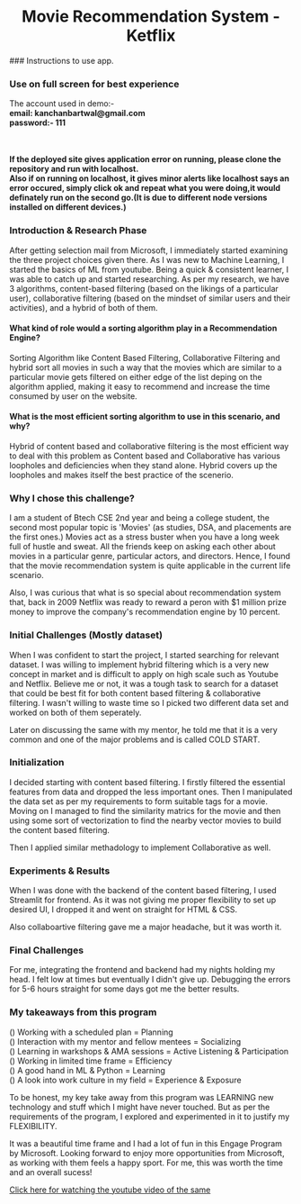 <h1 align="center">Movie Recommendation System - Ketflix</h1>
### Instructions to use app.
<h3>Use on full screen for best experience</h3>
The account used in demo:- <br>
<strong>email: kanchanbartwal@gmail.com <br>
  password:- 111</strong>
  
<br><br>
<strong>If the deployed site gives application error on running, please clone the repository and run with localhost. <br>
Also if on running on localhost, it gives minor alerts like localhost says an error occured, simply click ok and repeat what you were doing,it would definately run on the second go.(It is due to different node versions installed on different devices.)</strong>
  
### Introduction & Research Phase
After getting selection mail from Microsoft, I immediately started examining the three project choices given there. As I was new to Machine Learning, I started the basics of ML from youtube. Being a quick & consistent learner, I was able to catch up and started researching. As per my research, we have 3 algorithms, content-based filtering (based on the likings of a particular user), collaborative filtering (based on the mindset of similar users and their activities), and a hybrid of both of them.

#### What kind of role would a sorting algorithm play in a Recommendation Engine?
Sorting Algorithm like Content Based Filtering, Collaborative Filtering and hybrid sort all movies in such a way that the movies which are similar to a particular movie gets filtered on either edge of the list deping on the algorithm applied, making it easy to recommend and increase the time consumed by user on the website.

#### What is the most efficient sorting algorithm to use in this scenario, and why?
Hybrid of content based and collaborative filtering is the most efficient way to deal with this problem as Content based and Collaborative has various loopholes and deficiencies when they stand alone. Hybrid covers up the loopholes and makes itself the best practice of the scenerio.

### Why I chose this challenge?
I am a student of Btech CSE 2nd year and being a college student, the second most popular topic is 'Movies' (as studies, DSA, and placements are the first ones.) Movies act as a stress buster when you have a long week full of hustle and sweat. All the friends keep on asking each other about movies in a particular genre, particular actors, and directors. Hence, I found that the movie recommendation system is quite applicable in the current life scenario. 

Also, I was curious that what is so special about recommendation system that, back in 2009 Netflix was ready to reward a peron with $1 million prize money to improve the company's recommendation engine by 10 percent.

### Initial Challenges (Mostly dataset)
When I was confident to start the project, I started searching for relevant dataset. I was willing to implement hybrid filtering which is a very new concept in market and is difficult to apply on high scale such as Youtube and Netflix. Believe me or not, it was a tough task to search for a dataset that could be best fit for both content based filtering & collaborative filtering. I wasn't willing to waste time so I picked two different data set and worked on both of them seperately. 

Later on discussing the same with my mentor, he told me that it is a very common and one of the major problems and is called COLD START.

### Initialization
I decided starting with content based filtering. I firstly filtered the essential features from data and dropped the less important ones. Then I manipulated the data set as per my requirements to form suitable tags for a movie. Moving on I managed to find the similarity matrics for the movie and then using some sort of vectorization to find the nearby vector movies to build the content based filtering. 

Then I applied similar methadology to implement Collaborative as well.

### Experiments & Results
When I was done with the backend of the content based filtering, I used Streamlit for frontend. As it was not giving me proper flexibility to set up desired UI, I dropped it and went on straight for HTML & CSS.

Also collaboartive filtering gave me a major headache, but it was worth it.

### Final Challenges
For me, integrating the frontend and backend had my nights holding my head. I felt low at times but eventually I didn't give up. Debugging the errors for 5-6 hours straight for some days got me the better results.

### My takeaways from this program
() Working with a scheduled plan = Planning <br>
() Interaction with my mentor and fellow mentees = Socializing <br>
() Learning in warkshops & AMA sessions = Active Listening & Participation <br>
() Working in limited time frame = Efficiency <br>
() A good hand in ML & Python = Learning <br>
() A look into work culture in my field = Experience & Exposure

To be honest, my key take away from this program was LEARNING new technology and stuff which I might have never touched. But as per the requirements of the program, I explored and experimented in it to justify my FLEXIBILITY.

It was a beautiful time frame and I had a lot of fun in this Engage Program by Microsoft. Looking forward to enjoy more opportunities from Microsoft, as working with them feels a happy sport. For me, this was worth the time and an overall sucess!

<a href="https://youtu.be/7qiU-Ouee6A">Click here for watching the youtube video of the same</a>
